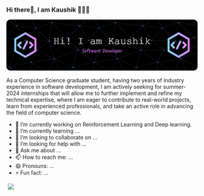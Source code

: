 ### Hi there👋, I am Kaushik 🧑🏽‍💻 

![Header](./github-header-image.png)



As a Computer Science graduate student, having two years of industry experience in software development, I am actively seeking for summer-2024 internships that will allow me to further implement and refine my technical expertise, where I am eager to contribute to real-world projects, learn from experienced professionals, and take an active role in advancing the field of computer science.

- 🔭 I’m currently working on Reinforcement Learning and Deep learning.
- 🌱 I’m currently learning ...
- 👯 I’m looking to collaborate on ...
- 🤔 I’m looking for help with ...
- 💬 Ask me about ...
- 📫 How to reach me: ...
- 😄 Pronouns: ...
- ⚡ Fun fact: ...

<img align="right" src="https://user-images.githubusercontent.com/74038190/219923809-b86dc415-a0c2-4a38-bc88-ad6cf06395a8.gif" width="500">
